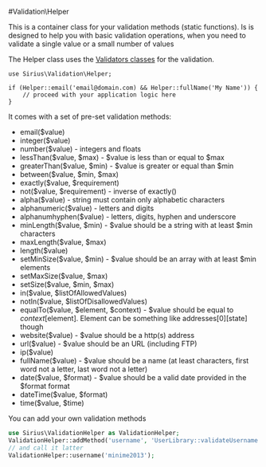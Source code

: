 #Validation\Helper

This is a container class for your validation methods (static functions). 
Is is designed to help you with basic validation operations, when you need to validate a single value or a small number of values

The Helper class uses the [Validators classes](validators.md) for the validation.

```
use Sirius\Validation\Helper;

if (Helper::email('email@domain.com) && Helper::fullName('My Name')) {
	// proceed with your application logic here
}
```

It comes with a set of pre-set validation methods:

- email($value)
- integer($value)
- number($value) - integers and floats
- lessThan($value, $max) - $value is less than or equal to $max
- greaterThan($value, $min) - $value is greater or equal than $min
- between($value, $min, $max)
- exactly($value, $requirement)
- not($value, $requirement) - inverse of exactly()
- alpha($value) - string must contain only alphabetic characters
- alphanumeric($value) - letters and digits
- alphanumhyphen($value) - letters, digits, hyphen and underscore
- minLength($value, $min) - $value should be a string with at least $min characters
- maxLength($value, $max)
- length($value)
- setMinSize($value, $min) - $value should be an array with at least $min elements
- setMaxSize($value, $max)
- setSize($value, $min, $max)
- in($value, $listOfAllowedValues)
- notIn($value, $listOfDisallowedValues)
- equalTo($value, $element, $context) - $value should be equal to $context[$element]. Element can be something like addresses[0][state] though
- website($value) - $value should be a http(s) address
- url($value) - $value should be an URL (including FTP)
- ip($value)
- fullName($value) - $value should be a name (at least characters, first word not a letter, last word not a letter)
- date($value, $format) - $value should be a valid date provided in the $format format
- dateTime($value, $format)
- time($value, $time)

You can add your own validation methods

```php
use Sirius\ValidationHelper as ValidationHelper;
ValidationHelper::addMethod('username', 'UserLibrary::validateUsername');
// and call it latter
ValidationHelper::username('minime2013');
```